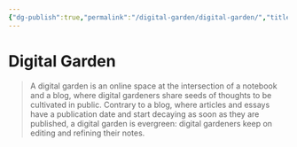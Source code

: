```yaml
---
{"dg-publish":true,"permalink":"/digital-garden/digital-garden/","title":"Digital Garden","tags":["learning"],"noteIcon":""}
---
```



# Digital Garden

> A digital garden is an online space at the intersection of a notebook and a blog, where digital gardeners share seeds of thoughts to be cultivated in public. Contrary to a blog, where articles and essays have a publication date and start decaying as soon as they are published, a digital garden is evergreen: digital gardeners keep on editing and refining their notes.


